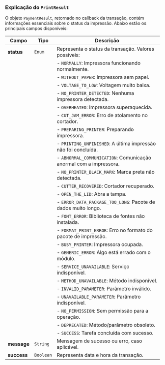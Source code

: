 ### Explicação do `PrintResult`

O objeto `PaymentResult`, retornado no callback da transação, contém informações essenciais sobre o status da impressão. Abaixo estão os principais campos disponíveis:

| Campo       | Tipo      | Descrição                                                            |
|-------------|-----------|----------------------------------------------------------------------|
| **status**  | `Enum`    | Representa o status da transação. Valores possíveis:                 |
|             |           | - `NORMALLY`: Impressora funcionando normalmente.                    |
|             |           | - `WITHOUT_PAPER`: Impressora sem papel.                             |
|             |           | - `VOLTAGE_TO_LOW`: Voltagem muito baixa.                            |
|             |           | - `NO_PRINTER_DETECTED`: Nenhuma impressora detectada.               |
|             |           | - `OVERHEATED`: Impressora superaquecida.                            |
|             |           | - `CUT_JAM_ERROR`: Erro de atolamento no cortador.                   |
|             |           | - `PREPARING_PRINTER`: Preparando impressora.                        |
|             |           | - `PRINTING_UNFINISHED`: A última impressão não foi concluída.       |
|             |           | - `ABNORMAL_COMMUNICATION`: Comunicação anormal com a impressora.    |
|             |           | - `NO_PRINTER_BLACK_MARK`: Marca preta não detectada.                |
|             |           | - `CUTTER_RECOVERED`: Cortador recuperado.                           |
|             |           | - `OPEN_THE_LID`: Abra a tampa.                                      |
|             |           | - `ERROR_DATA_PACKAGE_TOO_LONG`: Pacote de dados muito longo.        |
|             |           | - `FONT_ERROR`: Biblioteca de fontes não instalada.                  |
|             |           | - `FORMAT_PRINT_ERROR`: Erro no formato do pacote de impressão.      |
|             |           | - `BUSY_PRINTER`: Impressora ocupada.                                |
|             |           | - `GENERIC_ERROR`: Algo está errado com o módulo.                    |
|             |           | - `SERVICE_UNAVAILABLE`: Serviço indisponível.                       |
|             |           | - `METHOD_UNAVAILABLE`: Método indisponível.                         |
|             |           | - `INVALID_PARAMETER`: Parâmetro inválido.                           |
|             |           | - `UNAVAILABLE_PARAMETER`: Parâmetro indisponível.                   |
|             |           | - `NO_PERMISSION`: Sem permissão para a operação.                    |
|             |           | - `DEPRECATED`: Método/parâmetro obsoleto.                           |
|             |           | - `SUCCESS`: Tarefa concluída com sucesso.                           |
| **message** | `String`  | Mensagem de sucesso ou erro, caso aplicável.                         |
| **success** | `Boolean` | Representa data e hora da transação.                                 |

